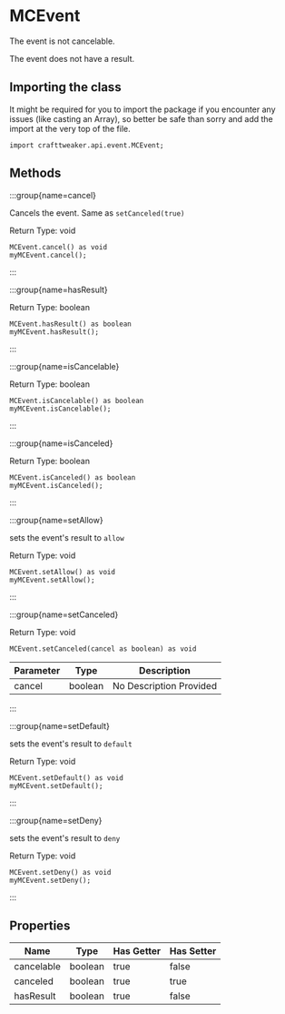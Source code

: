 # MCEvent

The event is not cancelable.

The event does not have a result.

## Importing the class

It might be required for you to import the package if you encounter any issues (like casting an Array), so better be safe than sorry and add the import at the very top of the file.
```zenscript
import crafttweaker.api.event.MCEvent;
```


## Methods

:::group{name=cancel}

Cancels the event. Same as `setCanceled(true)`

Return Type: void

```zenscript
MCEvent.cancel() as void
myMCEvent.cancel();
```

:::

:::group{name=hasResult}

Return Type: boolean

```zenscript
MCEvent.hasResult() as boolean
myMCEvent.hasResult();
```

:::

:::group{name=isCancelable}

Return Type: boolean

```zenscript
MCEvent.isCancelable() as boolean
myMCEvent.isCancelable();
```

:::

:::group{name=isCanceled}

Return Type: boolean

```zenscript
MCEvent.isCanceled() as boolean
myMCEvent.isCanceled();
```

:::

:::group{name=setAllow}

sets the event's result to `allow`

Return Type: void

```zenscript
MCEvent.setAllow() as void
myMCEvent.setAllow();
```

:::

:::group{name=setCanceled}

Return Type: void

```zenscript
MCEvent.setCanceled(cancel as boolean) as void
```

| Parameter | Type | Description |
|-----------|------|-------------|
| cancel | boolean | No Description Provided |


:::

:::group{name=setDefault}

sets the event's result to `default`

Return Type: void

```zenscript
MCEvent.setDefault() as void
myMCEvent.setDefault();
```

:::

:::group{name=setDeny}

sets the event's result to `deny`

Return Type: void

```zenscript
MCEvent.setDeny() as void
myMCEvent.setDeny();
```

:::


## Properties

| Name | Type | Has Getter | Has Setter |
|------|------|------------|------------|
| cancelable | boolean | true | false |
| canceled | boolean | true | true |
| hasResult | boolean | true | false |

